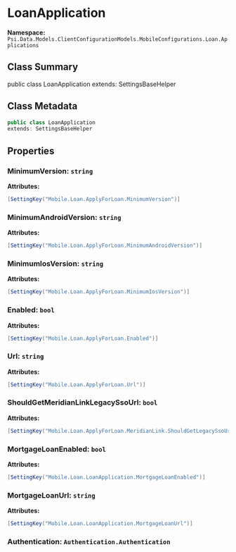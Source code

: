 # LoanApplication

**Namespace:** `Psi.Data.Models.ClientConfigurationModels.MobileConfigurations.Loan.Applications`

## Class Summary

public class LoanApplication
extends: SettingsBaseHelper

## Class Metadata

```typescript
public class LoanApplication
extends: SettingsBaseHelper
```

## Properties

### MinimumVersion: `string`

**Attributes:**
```csharp
[SettingKey("Mobile.Loan.ApplyForLoan.MinimumVersion")]
```

### MinimumAndroidVersion: `string`

**Attributes:**
```csharp
[SettingKey("Mobile.Loan.ApplyForLoan.MinimumAndroidVersion")]
```

### MinimumIosVersion: `string`

**Attributes:**
```csharp
[SettingKey("Mobile.Loan.ApplyForLoan.MinimumIosVersion")]
```

### Enabled: `bool`

**Attributes:**
```csharp
[SettingKey("Mobile.Loan.ApplyForLoan.Enabled")]
```

### Url: `string`

**Attributes:**
```csharp
[SettingKey("Mobile.Loan.ApplyForLoan.Url")]
```

### ShouldGetMeridianLinkLegacySsoUrl: `bool`

**Attributes:**
```csharp
[SettingKey("Mobile.Loan.ApplyForLoan.MeridianLink.ShouldGetLegacySsoUrl")]
```

### MortgageLoanEnabled: `bool`

**Attributes:**
```csharp
[SettingKey("Mobile.Loan.LoanApplication.MortgageLoanEnabled")]
```

### MortgageLoanUrl: `string`

**Attributes:**
```csharp
[SettingKey("Mobile.Loan.LoanApplication.MortgageLoanUrl")]
```

### Authentication: `Authentication.Authentication`
